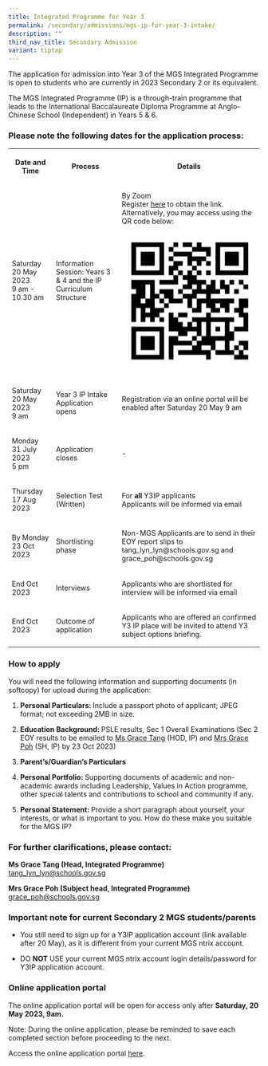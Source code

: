 ```yaml
---
title: Integrated Programme for Year 3
permalink: /secondary/admissions/mgs-ip-for-year-3-intake/
description: ""
third_nav_title: Secondary Admission
variant: tiptap
---
```

<p>The application for admission into Year 3 of the MGS Integrated Programme is open to students who are currently in 2023 Secondary 2 or its equivalent.</p><p>The MGS Integrated Programme (IP) is a through-train programme that leads to the International Baccalaureate Diploma Programme at Anglo-Chinese School (Independent) in Years 5 &amp; 6.</p><h3>Please note the following dates for the application process:</h3><table><tbody><tr><th rowspan="1" colspan="1"><p>Date and Time</p></th><th rowspan="1" colspan="1"><p>Process</p></th><th rowspan="1" colspan="1"><p>Details</p></th></tr><tr><td rowspan="1" colspan="1"><p>Saturday <br>20 May 2023 <br>9 am - 10.30 am</p></td><td rowspan="1" colspan="1"><p>Information Session: Years 3 &amp; 4 and the IP Curriculum Structure</p></td><td rowspan="1" colspan="1"><p>By Zoom<br>Register <a href="https://go.gov.sg/mgsy3ip2023" rel="noopener noreferrer nofollow" target="_blank">here</a> to obtain the link. <br>Alternatively, you may access using the QR code below:<br></p><div class="isomer-image-wrapper"><img style="width: 100%;" height="auto" width="100%" alt="Secondary/Admissions/dsa-yr3ip-2022-qrcode.png" src="/images/Secondary/Admissions/dsa-yr3ip-qrcode.png"></div><p></p></td></tr><tr><td rowspan="1" colspan="1"><p>Saturday <br>20 May 2023 <br>9 am</p></td><td rowspan="1" colspan="1"><p>Year 3 IP Intake Application opens</p></td><td rowspan="1" colspan="1"><p>Registration via an online portal will be enabled after Saturday 20 May 9 am</p></td></tr><tr><td rowspan="1" colspan="1"><p>Monday<br>31 July 2023<br>5 pm</p></td><td rowspan="1" colspan="1"><p>Application closes</p></td><td rowspan="1" colspan="1"><p>-</p></td></tr><tr><td rowspan="1" colspan="1"><p>Thursday <br>17 Aug 2023</p></td><td rowspan="1" colspan="1"><p>Selection Test (Written)</p></td><td rowspan="1" colspan="1"><p>For <strong>all</strong> Y3IP applicants <br>Applicants will be informed via email</p></td></tr><tr><td rowspan="1" colspan="1"><p>By Monday 23 Oct 2023</p></td><td rowspan="1" colspan="1"><p>Shortlisting phase</p></td><td rowspan="1" colspan="1"><p>Non-MGS Applicants are to send in their EOY report slips to tang_lyn_lyn@schools.gov.sg and grace_poh@schools.gov.sg</p></td></tr><tr><td rowspan="1" colspan="1"><p>End Oct 2023</p></td><td rowspan="1" colspan="1"><p>Interviews</p></td><td rowspan="1" colspan="1"><p>Applicants who are shortlisted for interview will be informed via email</p></td></tr><tr><td rowspan="1" colspan="1"><p>End Oct 2023</p></td><td rowspan="1" colspan="1"><p>Outcome of application<br></p></td><td rowspan="1" colspan="1"><p>Applicants who are offered an confirmed Y3 IP place will be invited to attend Y3 subject options briefing.</p></td></tr></tbody></table><h3>How to apply</h3><p>You will need the following information and supporting documents (in softcopy) for upload during the application:</p><ol data-tight="true" class="tight"><li><p><strong>Personal Particulars: </strong>Include a passport photo of applicant; JPEG format; not exceeding 2MB in size.</p></li><li><p><strong>Education Background: </strong>PSLE results, Sec 1 Overall Examinations (Sec 2 EOY results to be emailed to <a href="mailto:tang_lyn_lyn@schools.gov.sg" rel="noopener noreferrer nofollow" target="_blank">Ms Grace Tang</a> (HOD, IP) and <a href="mailto:grace_poh@schools.gov.sg" rel="noopener noreferrer nofollow" target="_blank">Mrs Grace Poh</a> (SH, IP) by 23 Oct 2023)</p></li><li><p><strong>Parent’s/Guardian’s Particulars</strong></p></li><li><p><strong>Personal Portfolio: </strong>Supporting documents of academic and non-academic awards including Leadership, Values in Action programme, other special talents and contributions to school and community if any.</p></li><li><p><strong>Personal Statement: </strong>Provide a short paragraph about yourself, your interests, or what is important to you. How do these make you suitable for the MGS IP?</p></li></ol><h3>For further clarifications, please contact:</h3><p><strong>Ms Grace Tang (Head, Integrated Programme)</strong> <br><a href="mailto:tang_lyn_lyn@schools.gov.sg" rel="noopener noreferrer nofollow" target="_blank">tang_lyn_lyn@schools.gov.sg</a></p><p><strong>Mrs Grace Poh (Subject head, Integrated Programme)</strong> <br><a href="mailto:grace_poh@schools.gov.sg" rel="noopener noreferrer nofollow" target="_blank">grace_poh@schools.gov.sg</a></p><h3>Important note for current Secondary 2 MGS students/parents</h3><ul data-tight="true" class="tight"><li><p>You still need to sign up for a Y3IP application account (link available after 20 May), as it is different from your current MGS ntrix account.</p></li><li><p>DO <strong>NOT</strong> USE your current MGS ntrix account login details/password for Y3IP application account.</p></li></ul><h3>Online application portal</h3><p>The online application portal will be open for access only after <strong>Saturday, 20 May 2023, 9am.</strong></p><p>Note: During the online application, please be reminded to save each completed section before proceeding to the next.</p><p>Access the online application portal <a href="https://mgs.ntrix.sg/schooladmission/" rel="noopener noreferrer nofollow" target="_blank">here</a>.</p>